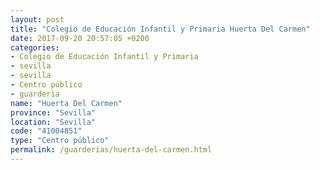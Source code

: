 ```yaml
---
layout: post
title: "Colegio de Educación Infantil y Primaria Huerta Del Carmen"
date: 2017-09-20 20:57:05 +0200
categories:
- Colegio de Educación Infantil y Primaria
- sevilla
- sevilla
- Centro público
- guarderia
name: "Huerta Del Carmen"
province: "Sevilla"
location: "Sevilla"
code: "41004851"
type: "Centro público"
permalink: /guarderias/huerta-del-carmen.html
---
```

